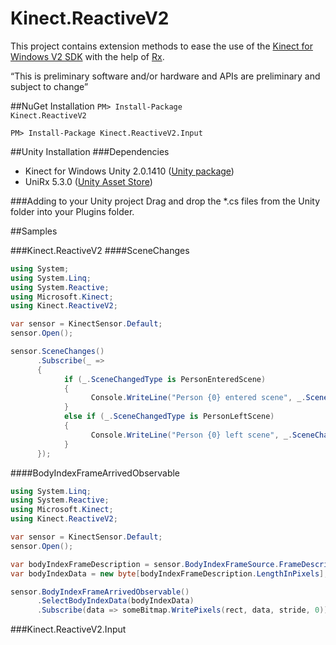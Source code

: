 Kinect.ReactiveV2
=================

This project contains extension methods to ease the use of the <a href="http://www.microsoft.com/en-us/kinectforwindows/">Kinect for Windows V2 SDK</a> with the help of <a href="http://rx.codeplex.com/">Rx</a>.

“This is preliminary software and/or hardware and APIs are preliminary and subject to change”

##NuGet Installation
<code>PM> Install-Package Kinect.ReactiveV2</code>

<code>PM> Install-Package Kinect.ReactiveV2.Input</code>

##Unity Installation
###Dependencies
* Kinect for Windows Unity 2.0.1410 ([Unity package](http://go.microsoft.com/fwlink/?LinkID=513177))
* UniRx 5.3.0 ([Unity Asset Store](https://www.assetstore.unity3d.com/en/#!/content/17276))

###Adding to your Unity project
Drag and drop the *.cs files from the Unity folder into your Plugins folder.


##Samples

###Kinect.ReactiveV2
####SceneChanges
```C#
using System;
using System.Linq;
using System.Reactive;
using Microsoft.Kinect;
using Kinect.ReactiveV2;

var sensor = KinectSensor.Default;
sensor.Open();

sensor.SceneChanges()
      .Subscribe(_ =>
      {
            if (_.SceneChangedType is PersonEnteredScene)
            {
                  Console.WriteLine("Person {0} entered scene", _.SceneChangedType.TrackingId);
            }
            else if (_.SceneChangedType is PersonLeftScene)
            {
                  Console.WriteLine("Person {0} left scene", _.SceneChangedType.TrackingId);
            }
      });
```

####BodyIndexFrameArrivedObservable
```C#
using System.Linq;
using System.Reactive;
using Microsoft.Kinect;
using Kinect.ReactiveV2;

var sensor = KinectSensor.Default;
sensor.Open();

var bodyIndexFrameDescription = sensor.BodyIndexFrameSource.FrameDescription;
var bodyIndexData = new byte[bodyIndexFrameDescription.LengthInPixels];

sensor.BodyIndexFrameArrivedObservable()
      .SelectBodyIndexData(bodyIndexData)
      .Subscribe(data => someBitmap.WritePixels(rect, data, stride, 0));

```

###Kinect.ReactiveV2.Input